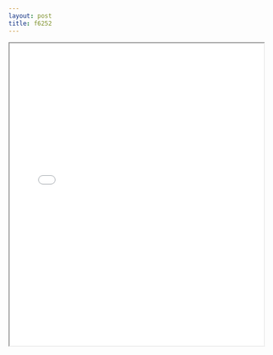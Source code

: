 ```yaml
---
layout: post
title: f6252
---
```


<div class="pdf-container">
<iframe src="/ea/assets/pdfs/f6252.pdf" height="600" width="100%" allowFullScreen="true"></iframe>
</div>

